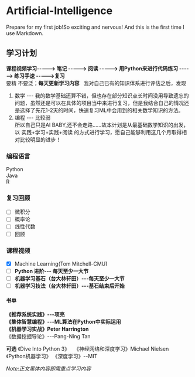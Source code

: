 # Artificial-Intelligence  

Prepare for my first job!So exciting and nervous! And this is the first time I use Markdown.   
## 学习计划    
**课程视频学习-----> 笔记 -----> 阅读 -----> 用Python来进行代码练习 ------> 练习手速 ----->复习**  
要精 不要泛；**每天更新学习内容**  
我对自己已有的知识体系进行评估之后，发现  
1. 数学 --- 我的数学基础还算不错，但也存在部分知识点长时间没用导致遗忘的问题，虽然还是可以在具体的项目当中来进行复习，但是我结合自己的情况还是选择了先花1-2天的时间，快速复习ML中会用到的相关数学知识的方法。  
2. 编程 --- 比较弱  
所以自己只是AI BABY,还不会走路......故本计划是从最基础数学知识的出发，以 实践+学习+实践+阅读 的方式进行学习，愿自己能够利用这几个月取得相对比较明显的进步！

### 编程语言
Python  
Java  
R

### 复习回顾
- [ ] 微积分
- [ ] 概率论
- [ ] 线性代数
- [ ] 回顾

### 课程视频
- [x] Machine Learning(Tom Mitchell-CMU)  
- [ ] **Python 进阶--- 每天至少一大节**
- [ ] **机器学习基石（台大林轩田）---每天至少一大节**
- [ ] **机器学习技法（台大林轩田）---基石结束后开始**

#### 书单    
**《推荐系统实践》---项亮**    
**《集体智慧编程》---ML算法在Python中实际运用**  
**《机器学习实战》Peter Harrington**  
《数据挖掘导论》---Pang-Ning Tan


**可选**
《Dive Into Python 3》  
《神经网络和深度学习》Michael Nielsen  
《Python机器学习》
《深度学习》--MIT

*Note:正文黑体内容即需重点学习内容*
